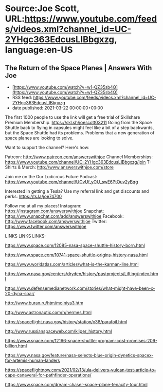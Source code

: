 # Source:Joe Scott, URL:https://www.youtube.com/feeds/videos.xml?channel_id=UC-2YHgc363EdcusLIBbgxzg, language:en-US

## The Return of the Space Planes | Answers With Joe
 - [https://www.youtube.com/watch?v=w1-QZ35sb4Q](https://www.youtube.com/watch?v=w1-QZ35sb4Q)
 - RSS feed: https://www.youtube.com/feeds/videos.xml?channel_id=UC-2YHgc363EdcusLIBbgxzg
 - date published: 2021-03-22 00:00:00+00:00

The first 1000 people to use the link will get a free trial of Skillshare Premium Membership: https://skl.sh/joescott03211
Going from the Space Shuttle back to flying in capsules might feel like a bit of a step backwards, but the Space Shuttle had its problems. Problems that a new generation of space planes are looking to solve.


Want to support the channel? Here's how:

Patreon: http://www.patreon.com/answerswithjoe
Channel Memberships: https://www.youtube.com/channel/UC-2YHgc363EdcusLIBbgxzg/join
T-Shirts & Merch: http://www.answerswithjoe.com/store

Join me on the Our Ludicrous Future Podcast:
https://www.youtube.com/channel/UCvUf_yOU_swE6PtOuv2yBqg

Interested in getting a Tesla? Use my referral link and get discounts and perks:
https://ts.la/joe74700

Follow me at all my places!
Instagram: https://instagram.com/answerswithjoe
Snapchat: https://www.snapchat.com/add/answerswithjoe
Facebook: http://www.facebook.com/answerswithjoe
Twitter: https://www.twitter.com/answerswithjoe

LINKS LINKS LINKS:

https://www.space.com/12085-nasa-space-shuttle-history-born.html

https://www.space.com/10741-space-shuttle-origins-history-nasa.html

https://www.worldatlas.com/articles/what-is-the-karman-line.html

https://www.nasa.gov/centers/dryden/history/pastprojects/Lifting/index.html

https://www.defensemedianetwork.com/stories/what-might-have-been-x-20-dyna-soar/

http://www.buran.ru/htm/molniya3.htm

http://www.astronautix.com/h/hermes.html

https://spaceflight.nasa.gov/history/station/x38/parafoil.html

http://www.russianspaceweb.com/kliper_history.html

https://www.space.com/12166-space-shuttle-program-cost-promises-209-billion.html

https://www.nasa.gov/feature/nasa-selects-blue-origin-dynetics-spacex-for-artemis-human-landers

https://spaceflightnow.com/2021/02/13/ula-delivers-vulcan-test-article-to-cape-canaveral-for-pathfinder-operations/

https://www.space.com/dream-chaser-space-plane-tenacity-tour.html


